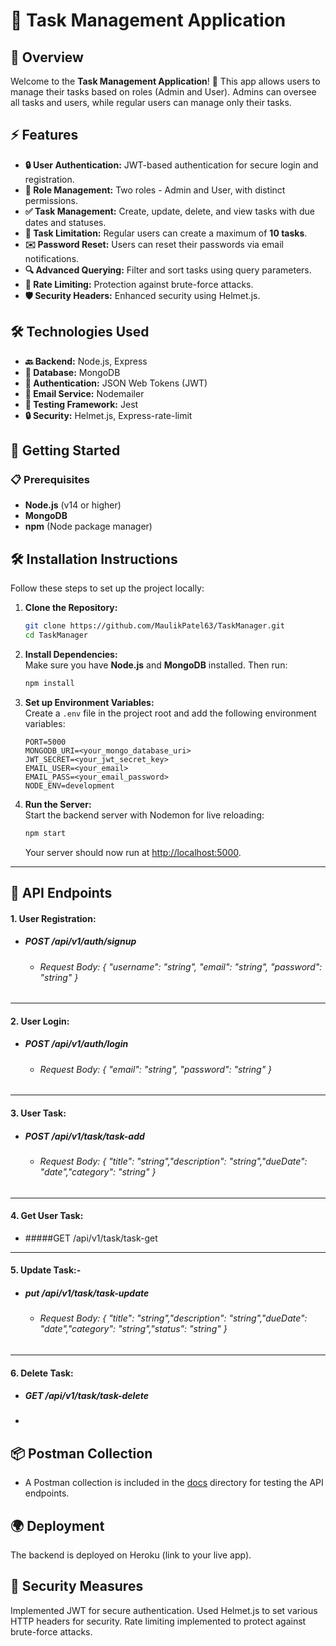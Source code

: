 # 📝 Task Management Application

## 🌟 Overview

Welcome to the **Task Management Application**! 🎉 This app allows users to manage their tasks based on roles (Admin and User). Admins can oversee all tasks and users, while regular users can manage only their tasks.

## ⚡ Features

- **🔒 User Authentication:** JWT-based authentication for secure login and registration.
- **👥 Role Management:** Two roles - Admin and User, with distinct permissions.
- **✅ Task Management:** Create, update, delete, and view tasks with due dates and statuses.
- **🔢 Task Limitation:** Regular users can create a maximum of **10 tasks**.
- **✉️ Password Reset:** Users can reset their passwords via email notifications.
- **🔍 Advanced Querying:** Filter and sort tasks using query parameters.
- **🚫 Rate Limiting:** Protection against brute-force attacks.
- **🛡️ Security Headers:** Enhanced security using Helmet.js.

## 🛠️ Technologies Used

- **🔙 Backend:** Node.js, Express
- **💾 Database:** MongoDB
- **🔑 Authentication:** JSON Web Tokens (JWT)
- **📧 Email Service:** Nodemailer
- **🧪 Testing Framework:** Jest
- **🔒 Security:** Helmet.js, Express-rate-limit

## 🚀 Getting Started

### 📋 Prerequisites

- **Node.js** (v14 or higher)
- **MongoDB**
- **npm** (Node package manager)

## 🛠️ Installation Instructions  

Follow these steps to set up the project locally:

1. **Clone the Repository:**  
   ```bash
   git clone https://github.com/MaulikPatel63/TaskManager.git
   cd TaskManager
   ```

2. **Install Dependencies:**  
   Make sure you have **Node.js** and **MongoDB** installed. Then run:  
   ```bash
   npm install
   ```

3. **Set up Environment Variables:**  
   Create a `.env` file in the project root and add the following environment variables:  
   ```plaintext
   PORT=5000  
   MONGODB_URI=<your_mongo_database_uri>  
   JWT_SECRET=<your_jwt_secret_key>
   EMAIL_USER=<your_email>
   EMAIL_PASS=<your_email_password>
   NODE_ENV=development
   ```

4. **Run the Server:**  
   Start the backend server with Nodemon for live reloading:  
   ```bash
   npm start
   ```
   Your server should now run at [http://localhost:5000](http://localhost:5000).

---

## 📡 API Endpoints

####  1. **User Registration:**
 - ##### POST /api/v1/auth/signup
     - ######  Request Body: { "username": "string", "email": "string", "password": "string" }

------------

#### 2. **User Login:**
 - ##### POST /api/v1/auth/login
     - ###### Request Body: { "email": "string", "password": "string" }
	 
  ------------

#### 3. **User Task:**
  - ##### POST /api/v1/task/task-add
      - ###### Request Body: { "title": "string","description": "string","dueDate": "date","category": "string" }
	  
------------

#### 4. **Get User Task:**
   - #####GET /api/v1/task/task-get
   
------------

#### 5. **Update Task:**-
  - ##### put /api/v1/task/task-update
      - ######  Request Body: { "title": "string","description": "string","dueDate": "date","category": "string","status": "string" }
	  
------------

#### 6. **Delete Task:**
   - ##### GET /api/v1/task/task-delete
   - 
## 📦 Postman Collection
- A Postman collection is included in the [docs](https://github.com/MaulikPatel63/TaskManager/blob/server/docs/TaskManager.postman_collection.json) directory for testing the API endpoints.


## 🌍 Deployment
The backend is deployed on Heroku (link to your live app).

## 🔐 Security Measures
Implemented JWT for secure authentication.
Used Helmet.js to set various HTTP headers for security.
Rate limiting implemented to protect against brute-force attacks.
